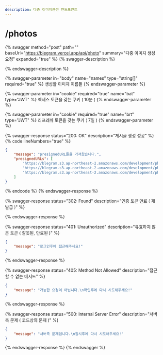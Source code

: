 ```yaml
---
description: 다중 이미지관련 엔드포인트
---
```


# /photos

{% swagger method="post" path="" baseUrl="https://blegram.vercel.app/api/photo" summary="다중 이미지 생성 요청" expanded="true" %}
{% swagger-description %}

{% endswagger-description %}

{% swagger-parameter in="body" name="names" type="string[]" required="true" %}
생성할 이미지 이름들
{% endswagger-parameter %}

{% swagger-parameter in="cookie" required="true" name="bat" type="JWT" %}
엑세스 토큰을 갖는 쿠키 ( 10분 )
{% endswagger-parameter %}

{% swagger-parameter in="cookie" required="true" name="brt" type="JWT" %}
리프레쉬 토큰을 갖는 쿠키 ( 7일 )
{% endswagger-parameter %}

{% swagger-response status="200: OK" description="게시글 생성 성공" %}
{% code lineNumbers="true" %}
```json
{
    "message": "presignedURL들을 가져왔습니다.",
    "presignedURLs": [
        "https://blegram.s3.ap-northeast-2.amazonaws.com/development/photos/cat_1685331095345.jpg?X-Amz-Algorithm=AWS4-HMAC-SHA256&X-Amz-Credential=AKIARBZ7RTMVBCIZ4PEW%2F20230529%2Fap-northeast-2%2Fs3%2Faws4_request&X-Amz-Date=20230529T033135Z&X-Amz-Expires=20&X-Amz-Signature=40b56cf4417b75a88e03c7b4708d1cf9f08064783a24d7d101c830a49eec249d&X-Amz-SignedHeaders=host",
        "https://blegram.s3.ap-northeast-2.amazonaws.com/development/photos/cat2_1685331095354.jpg?X-Amz-Algorithm=AWS4-HMAC-SHA256&X-Amz-Credential=AKIARBZ7RTMVBCIZ4PEW%2F20230529%2Fap-northeast-2%2Fs3%2Faws4_request&X-Amz-Date=20230529T033135Z&X-Amz-Expires=20&X-Amz-Signature=bbbf9f9a4ecd1a747bede5ec46102758ccdcd3b3d00be7a8cb279c62070d4867&X-Amz-SignedHeaders=host",
        "https://blegram.s3.ap-northeast-2.amazonaws.com/development/photos/cat3_1685331095355.jpg?X-Amz-Algorithm=AWS4-HMAC-SHA256&X-Amz-Credential=AKIARBZ7RTMVBCIZ4PEW%2F20230529%2Fap-northeast-2%2Fs3%2Faws4_request&X-Amz-Date=20230529T033135Z&X-Amz-Expires=20&X-Amz-Signature=e0617d64f05eb3d567d7369cd518ea1ce71d96373ef4b56b0be73f01f5ee903e&X-Amz-SignedHeaders=host"
    ]
}
```
{% endcode %}
{% endswagger-response %}

{% swagger-response status="302: Found" description="인증 토큰 만료 ( 재발급 )" %}

{% endswagger-response %}

{% swagger-response status="401: Unauthorized" description="유효하지 않은 토큰 ( 잘못된, 만료된 )" %}
```json
{
    "message": "로그인후에 접근해주세요!"
}
```
{% endswagger-response %}

{% swagger-response status="405: Method Not Allowed" description="접근할 수 없는 메서드" %}
```json
{
    "message": "가능한 요청이 아닙니다.\n확인후에 다시 시도해주세요!"
}
```
{% endswagger-response %}

{% swagger-response status="500: Internal Server Error" description="서버측 문제 ( 코드상의 문제 )" %}
```json
{
    "message": "서버측 문제입니다.\n잠시후에 다시 시도해주세요!"
}
```
{% endswagger-response %}
{% endswagger %}
